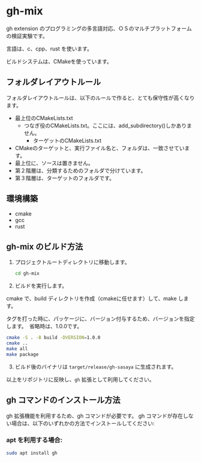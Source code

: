 # gh-mix

gh extension のプログラミングの多言語対応、ＯＳのマルチプラットフォームの検証実験です。

言語は、c、cpp、rust を使います。

ビルドシステムは、CMakeを使っています。


## フォルダレイアウトルール

フォルダレイアウトルールは、以下のルールで作ると、とても保守性が高くなります。

- 最上位のCMakeLists.txt
   - つなぎ役のCMakeLists.txt。ここには、add_subdirectory()しかありません。
      - ターゲットのCMakeLists.txt
- CMakeのターゲットと、実行ファイル名と、フォルダは、一致させています。
- 最上位に、ソースは置きません。
- 第２階層は、分類するためのフォルダで分けています。
- 第３階層は、ターゲットのフォルダです。

## 環境構築

- cmake
- gcc
- rust


## gh-mix のビルド方法


1. プロジェクトルートディレクトリに移動します。

   ```bash
   cd gh-mix
   ```

2. ビルドを実行します。

  cmake で、build ディレクトリを作成（cmakeに任せます）して、make します。

  タグを打った時に、パッケージに、バージョン付与するため、バージョンを指定します。　省略時は、1.0.0です。


   ```bash
   cmake -S . -B build -DVERSION=1.0.0
   cmake ..
   make all
   make package
   ```

3. ビルド後のバイナリは `target/release/gh-sasaya` に生成されます。

以上をリポジトリに反映し、`gh` 拡張として利用してください。

## gh コマンドのインストール方法

gh 拡張機能を利用するため、gh コマンドが必要です。 gh コマンドが存在しない場合は、以下のいずれかの方法でインストールしてください:

### apt を利用する場合:
```bash
sudo apt install gh
```

